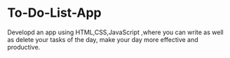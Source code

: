 # To-Do-List-App
Developd an app using HTML,CSS,JavaScript ,where you can write as well as delete your tasks of the day, make your day more effective and productive.
